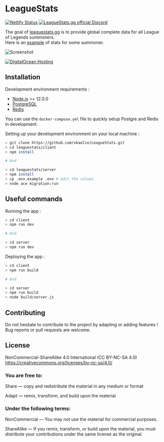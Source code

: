 # LeagueStats

[![Netlify Status](https://api.netlify.com/api/v1/badges/caa8be10-e095-4934-81ef-b662fb73483f/deploy-status)](https://app.netlify.com/sites/leaguestats-gg/deploys)
<a href="https://discord.gg/RjBzjfk"><img src="https://img.shields.io/badge/Discord-join%20chat-738bd7.svg" alt="LeagueStats.gg official Discord"></a>

The goal of [leaguestats.gg](https://leaguestats.gg) is to provide global complete data for all League of Legends summoners.  
Here is an [example](https://leaguestats.gg/summoner/euw/KCRekkles) of stats for some summoner.

![Screenshot](https://res.cloudinary.com/kln/image/upload/v1615669773/repository-preview-leaguestats.jpg)

[![DigitalOcean Hosting](https://web-platforms.sfo2.cdn.digitaloceanspaces.com/WWW/Badge%201.svg)](https://www.digitalocean.com/?refcode=4f4a6c382133&utm_campaign=Referral_Invite&utm_medium=Referral_Program&utm_source=badge)

## Installation

Development environment requirements :

- [Node.js](https://nodejs.org/en/download/) >= 12.0.0
- [PostgreSQL](https://www.postgresql.org/download/)
- [Redis](https://redis.io/download)

You can use the `docker-compose.yml` file to quickly setup Postgre and Redis in development.

Setting up your development environment on your local machine :

```bash
> git clone https://github.com/vkaelin/LeagueStats.git
> cd leaguestats/client
> npm install

# And

> cd leaguestats/server
> npm install
> cp .env.example .env # edit the values
> node ace migration:run
```

## Useful commands

Running the app :

```bash
> cd client
> npm run dev

# And

> cd server
> npm run dev
```

Deploying the app :

```bash
> cd client
> npm run build

# And

> cd server
> npm run build
> node build/server.js
```

## Contributing

Do not hesitate to contribute to the project by adapting or adding features ! Bug reports or pull requests are welcome.

## License

NonCommercial-ShareAlike 4.0 International (CC BY-NC-SA 4.0)  
https://creativecommons.org/licenses/by-nc-sa/4.0/

### You are free to:

Share — copy and redistribute the material in any medium or format

Adapt — remix, transform, and build upon the material

### Under the following terms:

NonCommercial — You may not use the material for commercial purposes.

ShareAlike — If you remix, transform, or build upon the material, you must distribute your contributions under the same license as the original.
